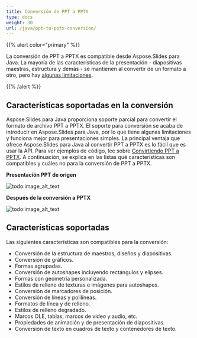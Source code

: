 ```yaml
---
title: Conversión de PPT a PPTX
type: docs
weight: 30
url: /java/ppt-to-pptx-conversion/
---
```


{{% alert color="primary" %}} 

La conversión de PPT a PPTX es compatible desde Aspose.Slides para Java. La mayoría de las características de la presentación - diapositivas maestras, estructura y demás - se mantienen al convertir de un formato a otro, pero hay [algunas limitaciones](/slides/java/ppt-to-pptx-conversion/).

{{% /alert %}} 
## **Características soportadas en la conversión**
Aspose.Slides para Java proporciona soporte parcial para convertir el formato de archivo PPT a PPTX. El soporte para conversión se acaba de introducir en Aspose.Slides para Java, por lo que tiene algunas limitaciones y funciona mejor para presentaciones simples. La principal ventaja que ofrece Aspose.Slides para Java al convertir PPT a PPTX es lo fácil que es usar la API. Para ver ejemplos de código, lee sobre [Convirtiendo PPT a PPTX](). A continuación, se explica en las listas qué características son compatibles y cuáles no para la conversión de PPT a PPTX.

**Presentación PPT de origen**

![todo:image_alt_text](ppt-to-pptx-conversion_1.png)

**Después de la conversión a PPTX**

![todo:image_alt_text](ppt-to-pptx-conversion_2.png)

## **Características soportadas**
Las siguientes características son compatibles para la conversión:

- Conversión de la estructura de maestros, diseños y diapositivas.
- Conversión de gráficos.
- Formas agrupadas.
- Conversión de autoshapes incluyendo rectángulos y elipses.
- Formas con geometría personalizada.
- Estilos de relleno de texturas e imágenes para autoshapes.
- Conversión de marcadores de posición.
- Conversión de líneas y polilíneas.
- Formatos de línea y de relleno.
- Estilos de relleno degradado.
- Marcos OLE, tablas, marcos de video y audio, etc.
- Propiedades de animación y de presentación de diapositivas.
- Conversión de texto en cuadros de texto y contenedores de texto.
